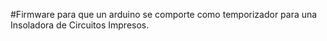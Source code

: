 #Firmware para que un arduino se comporte como temporizador para una Insoladora de Circuitos Impresos.


